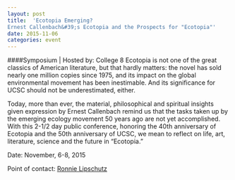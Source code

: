 ```yaml
---
layout: post
title:  'Ecotopia Emerging? 
Ernest Callenbach&#39;s Ecotopia and the Prospects for "Ecotopia"'
date: 2015-11-06
categories: event
---
```

####Symposium | Hosted by: College 8
Ecotopia is not one of the great classics of American literature, but that hardly matters: the novel has sold nearly one million copies since 1975, and its impact on the global environmental movement has been inestimable. And its significance for UCSC should not be underestimated, either.

Today, more than ever, the material, philosophical and spiritual insights given expression by Ernest Callenbach remind us that the tasks taken up by the emerging ecology movement 50 years ago are not yet accomplished. With this 2-1/2 day public conference, honoring the 40th anniversary of Ecotopia and the 50th anniversary of UCSC, we mean to reflect on life, art, literature, science and the future in “Ecotopia.”

Date: November, 6-8, 2015

Point of contact: [Ronnie Lipschutz](mailto:rlipsch@ucsc.edu)